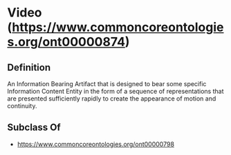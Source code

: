 # Video (https://www.commoncoreontologies.org/ont00000874)

## Definition
An Information Bearing Artifact that is designed to bear some specific Information Content Entity in the form of a sequence of representations that are presented sufficiently rapidly to create the appearance of motion and continuity.

## Subclass Of
- https://www.commoncoreontologies.org/ont00000798

